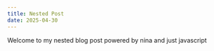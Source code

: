 ```yaml
---
title: Nested Post
date: 2025-04-30
---
```


Welcome to my nested blog post powered by nina and just javascript
